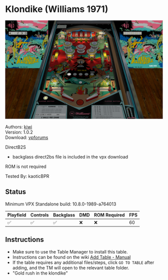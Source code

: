 # Klondike (Williams 1971)

![Table Preview](../../images/vpx-klondike.png)

Authors: [kiwi](https://www.vpforums.org/index.php?showuser=30913)  
Version: 1.0.2  
Download: [vpforums](https://www.vpforums.org/index.php?s=f69fc4e017c512c443d5d5a1d6d16023&app=downloads&showfile=17300)

DirectB2S

* backglass direct2bs file is included in the vpx download

ROM is not required

Tested By: kaoticBPR

## Status 

Minimum VPX Standalone build: 10.8.0-1989-a764013

| Playfield | Controls | Backglass | DMD | ROM Required | FPS | 
|-----------|----------|-----------|-----|--------------|-----|
| :white_check_mark: | :white_check_mark: | :white_check_mark: | :x: | :x: | 60 |

## Instructions

- Make sure to use the Table Manager to install this table.
- Instructions can be found on the wiki [Add Table - Manual](https://github.com/LegendsUnchained/vpx-standalone-alp4k/wiki/%5B04%5D-%F0%9F%A7%A1-TM-%E2%80%90-Other-Features#add-table---manual)
- If the table requires any additional files/steps, click `GO TO TABLE` after adding, and the TM will open to the relevant table folder.
- "Gold rush in the klondike"

